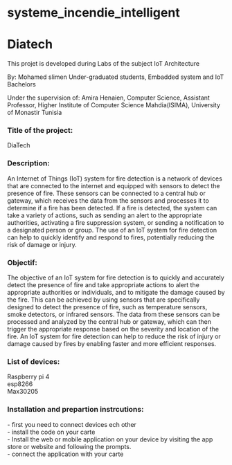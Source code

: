 # systeme_incendie_intelligent

# Diatech

This projet is developed during Labs of the subject IoT Architecture

By:
Mohamed slimen
Under-graduated students, 
Embadded system and IoT Bachelors 


Under the supervision of:
Amira Henaien, 
Computer Science, Assistant Professor,
Higher Institute of Computer Science Mahdia(ISIMA),
University of Monastir Tunisia


<h3>Title of the project:</h3>
DiaTech

<h3>Description:</h3>
An Internet of Things (IoT) system for fire detection is a network of devices that are connected to the internet and equipped with sensors to detect the presence of fire. These sensors can be connected to a central hub or gateway, which receives the data from the sensors and processes it to determine if a fire has been detected. If a fire is detected, the system can take a variety of actions, such as sending an alert to the appropriate authorities, activating a fire suppression system, or sending a notification to a designated person or group. The use of an IoT system for fire detection can help to quickly identify and respond to fires, potentially reducing the risk of damage or injury. 

<h3>Objectif:</h3>
The objective of an IoT system for fire detection is to quickly and accurately detect the presence of fire and take appropriate actions to alert the appropriate authorities or individuals, and to mitigate the damage caused by the fire. This can be achieved by using sensors that are specifically designed to detect the presence of fire, such as temperature sensors, smoke detectors, or infrared sensors. The data from these sensors can be processed and analyzed by the central hub or gateway, which can then trigger the appropriate response based on the severity and location of the fire. An IoT system for fire detection can help to reduce the risk of injury or damage caused by fires by enabling faster and more efficient responses.

<h3>List of devices:</h3>
Raspberry pi 4<br>
esp8266<br>
Max30205<br>




<h3>Installation and prepartion instrcutions:</h3> 
- first you need to connect devices ech other <br>
- install the code on your carte <br>
- Install the web or mobile application on your device by visiting the app store or website and following the prompts. <br>
- connect the application with your carte <br>


